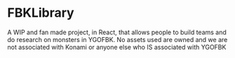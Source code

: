 # FBKLibrary
A WIP and fan made project, in React, that allows people to build teams and do research on monsters in YGOFBK. No assets used are owned and we are not associated with Konami or anyone else who IS associated with YGOFBK
